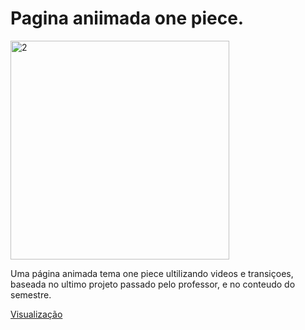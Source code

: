 # Pagina aniimada one piece.

<img width='350px' src='https://i.pinimg.com/originals/2a/77/44/2a7744d69d2d2dc78bf15b86e43d931a.png' alt='2'>

<p>Uma página animada tema one piece ultilizando videos e transiçoes, baseada no ultimo projeto passado pelo professor, e no conteudo do semestre.</p>

<a href='https://guidev1.github.io/Pagina-aniimada-one-piece/'>Visualização</a>
